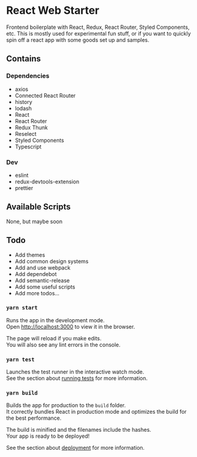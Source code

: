 # React Web Starter

Frontend boilerplate with React, Redux, React Router, Styled Components, etc. This is mostly used for experimental fun stuff, or if you want to quickly spin off a react app with some goods set up and samples.

## Contains

### Dependencies

- axios
- Connected React Router
- history
- lodash
- React
- React Router
- Redux Thunk
- Reselect
- Styled Components
- Typescript

### Dev

- eslint
- redux-devtools-extension
- prettier

## Available Scripts

None, but maybe soon

## Todo

- Add themes
- Add common design systems
- Add and use webpack
- Add dependebot
- Add semantic-release
- Add some useful scripts
- Add more todos...

### `yarn start`

Runs the app in the development mode.\
Open [http://localhost:3000](http://localhost:3000) to view it in the browser.

The page will reload if you make edits.\
You will also see any lint errors in the console.

### `yarn test`

Launches the test runner in the interactive watch mode.\
See the section about [running tests](https://facebook.github.io/create-react-app/docs/running-tests) for more information.

### `yarn build`

Builds the app for production to the `build` folder.\
It correctly bundles React in production mode and optimizes the build for the best performance.

The build is minified and the filenames include the hashes.\
Your app is ready to be deployed!

See the section about [deployment](https://facebook.github.io/create-react-app/docs/deployment) for more information.
